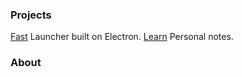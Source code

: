 ### Projects
[Fast](https://github.com/NewUranus/Fast) Launcher built on Electron.
[Learn](https://github.com/NewUranus/Learn) Personal notes.

### About
